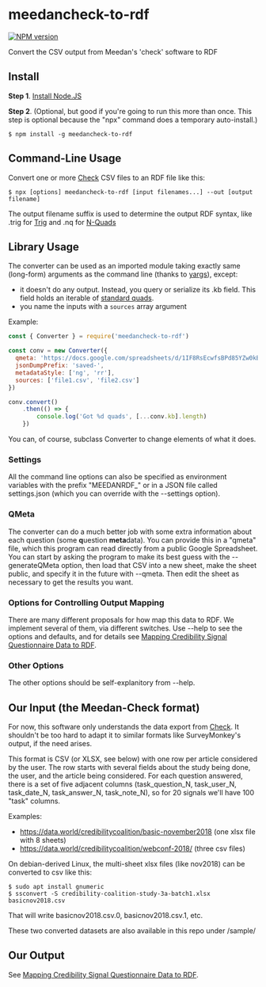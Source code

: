 # meedancheck-to-rdf
[![NPM version][npm-image]][npm-url]

Convert the CSV output from Meedan's 'check' software to RDF

## Install

**Step 1**.  [Install Node.JS](https://nodejs.org/en/)

**Step 2**.  (Optional, but good if you're going to run this more than
  once. This step is optional because the "npx" command does a
  temporary auto-install.)

```terminal
$ npm install -g meedancheck-to-rdf
```

## Command-Line Usage

Convert one or more [Check](https://meedan.com/en/check/) CSV files to
an RDF file like this:

```terminal
$ npx [options] meedancheck-to-rdf [input filenames...] --out [output filename]
```

The output filename suffix is used to determine the output RDF syntax,
like .trig for [Trig](https://www.w3.org/TR/trig/) and .nq for
[N-Quads](https://www.w3.org/TR/n-quads/)

## Library Usage

The converter can be used as an imported module taking exactly same (long-form)
arguments as the command line (thanks to
[yargs](https://yargs.js.org/)), except:
* it doesn't do any output. Instead, you query or serialize its .kb field.  This field holds an iterable of [standard quads](http://rdf.js.org/#quad-interface).
* you name the inputs with a `sources` array argument

Example:

```js
const { Converter } = require('meedancheck-to-rdf')

const conv = new Converter({
  qmeta: 'https://docs.google.com/spreadsheets/d/1IF8RsEcwfsBPd85YZw0kBoNOOqOZ0Tc2ksKprIoCjqk',
  jsonDumpPrefix: 'saved-',
  metadataStyle: ['ng', 'rr'],
  sources: ['file1.csv', 'file2.csv']
})

conv.convert()
    .then(() => {
        console.log('Got %d quads', [...conv.kb].length)
    })
```

You can, of course, subclass Converter to change elements of what it does.

### Settings

All the command line options can also be specified as environment
variables with the prefix "MEEDANRDF_" or in a JSON file called
settings.json (which you can override with the --settings option).

### QMeta

The converter can do a much better job with some extra information
about each question (some **q**uestion **meta**data).  You can provide
this in a "qmeta" file, which this program can read directly from a
public Google Spreadsheet. You can start by asking the program to make
its best guess with the --generateQMeta option, then load that CSV
into a new sheet, make the sheet public, and specify it in the future
with --qmeta.  Then edit the sheet as necessary to get the results you
want.

### Options for Controlling Output Mapping

There are many different proposals for how map this data to RDF. We
implement several of them, via different switches.  Use --help to see
the options and defaults, and for details see [Mapping Credibility Signal Questionnaire Data to RDF](https://sandhawke.github.io/meedancheck-to-rdf/about-the-schema.html).

### Other Options

The other options should be self-explanitory from --help.

## Our Input (the Meedan-Check format)

For now, this software only understands the data export from
[Check](https://meedan.com/en/check/). It shouldn't be too hard to
adapt it to similar formats like SurveyMonkey's output, if the need
arises.

This format is CSV (or XLSX, see below) with one row per article
considered by the user.  The row starts with several fields about the
study being done, the user, and the article being considered.  For each question answered, there is a set of five adjacent columns (task_question_N, task_user_N, task_date_N, task_answer_N, task_note_N), so for 20 signals we'll have 100 "task" columns.

Examples:
* <https://data.world/credibilitycoalition/basic-november2018> (one xlsx file with 8 sheets)
* <https://data.world/credibilitycoalition/webconf-2018/> (three csv files)

On debian-derived Linux, the multi-sheet xlsx files (like nov2018) can
be converted to csv like this:

```terminal
$ sudo apt install gnumeric
$ ssconvert -S credibility-coalition-study-3a-batch1.xlsx basicnov2018.csv
```

That will write basicnov2018.csv.0, basicnov2018.csv.1, etc.

These two converted datasets are also available in this repo under /sample/

## Our Output

See [Mapping Credibility Signal Questionnaire Data to RDF](https://sandhawke.github.io/meedancheck-to-rdf/about-the-schema.html).

[npm-image]: https://img.shields.io/npm/v/meedancheck-to-rdf.svg?style=flat-square
[npm-url]: https://npmjs.org/package/meedancheck-to-rdf


